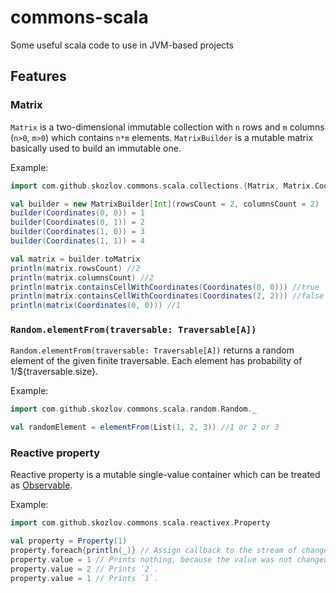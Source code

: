 # commons-scala
Some useful scala code to use in JVM-based projects

## Features

### Matrix

`Matrix` is a two-dimensional immutable collection with `n` rows and `m` columns (`n>0`, `m>0`) which contains `n*m` elements.
`MatrixBuilder` is a mutable matrix basically used to build an immutable one.

Example:

```scala
import com.github.skozlov.commons.scala.collections.{Matrix, Matrix.Coordinates, MatrixBuilder}

val builder = new MatrixBuilder[Int](rowsCount = 2, columnsCount = 2)
builder(Coordinates(0, 0)) = 1
builder(Coordinates(0, 1)) = 2
builder(Coordinates(1, 0)) = 3
builder(Coordinates(1, 1)) = 4

val matrix = builder.toMatrix
println(matrix.rowsCount) //2
println(matrix.columnsCount) //2
println(matrix.containsCellWithCoordinates(Coordinates(0, 0))) //true
println(matrix.containsCellWithCoordinates(Coordinates(2, 2))) //false
println(matrix(Coordinates(0, 0))) //1
```

### `Random.elementFrom(traversable: Traversable[A])`

`Random.elementFrom(traversable: Traversable[A])` returns a random element of the given finite traversable.
Each element has probability of 1/${traversable.size}.

Example:

```scala
import com.github.skozlov.commons.scala.random.Random._

val randomElement = elementFrom(List(1, 2, 3)) //1 or 2 or 3
```

### Reactive property

Reactive property is a mutable single-value container which can be treated as [Observable](http://reactivex.io/rxscala/scaladoc/#rx.lang.scala.Observable).

Example:

```scala
import com.github.skozlov.commons.scala.reactivex.Property

val property = Property(1)
property.foreach{println(_)} // Assign callback to the stream of changes of the property. Prints `1` immediately.
property.value = 1 // Prints nothing, because the value was not changed.
property.value = 2 // Prints `2`.
property.value = 1 // Prints `1`.
```
